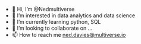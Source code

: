 - 👋 Hi, I’m @Nedmultiverse
- 👀 I’m interested in data analytics and data science
- 🌱 I’m currently learning python, SQL
- 💞️ I’m looking to collaborate on ...
- 📫 How to reach me ned.davies@multiverse.io

<!---
Nedmultiverse/Nedmultiverse is a ✨ special ✨ repository because its `README.md` (this file) appears on your GitHub profile.
You can click the Preview link to take a look at your changes.
--->
